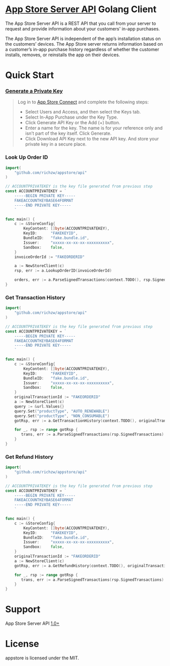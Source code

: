 
[App Store Server API](https://developer.apple.com/documentation/appstoreserverapi) Golang Client
================

The App Store Server API is a REST API that you call from your server to request and provide information about your customers' in-app purchases. 

The App Store Server API is independent of the app’s installation status on the customers’ devices. The App Store server returns information based on a customer’s in-app purchase history regardless of whether the customer installs, removes, or reinstalls the app on their devices.

# Quick Start

### [Generate a Private Key](https://developer.apple.com/documentation/appstoreserverapi/creating_api_keys_to_use_with_the_app_store_server_api)

> Log in to [App Store Connect](https://appstoreconnect.apple.com/login) and complete the following steps:
> - Select Users and Access, and then select the Keys tab.
> - Select In-App Purchase under the Key Type.
> - Click Generate API Key or the Add (+) button.
> - Enter a name for the key. The name is for your reference only and isn’t part of the key itself. Click Generate.
> - Click Download API Key next to the new API key. And store your private key in a secure place.

### Look Up Order ID

```go
import(
    "github.com/richzw/appstore/api"
)

// ACCOUNTPRIVATEKEY is the key file generated from previous step
const ACCOUNTPRIVATEKEY = `
    -----BEGIN PRIVATE KEY-----
    FAKEACCOUNTKEYBASE64FORMAT
    -----END PRIVATE KEY-----
    `

func main() {
    c := &StoreConfig{
        KeyContent: []byte(ACCOUNTPRIVATEKEY),
        KeyID:      "FAKEKEYID",
        BundleID:   "fake.bundle.id",
        Issuer:     "xxxxx-xx-xx-xx-xxxxxxxxxx",
        Sandbox:    false,
    }
    invoiceOrderId := "FAKEORDERID"

    a := NewStoreClient(c)
    rsp, err := a.LookupOrderID(invoiceOrderId)

    orders, err := a.ParseSignedTransactions(context.TODO(), rsp.SignedTransactions)
}
```

### Get Transaction History

```go
import(
    "github.com/richzw/appstore/api"
)

// ACCOUNTPRIVATEKEY is the key file generated from previous step
const ACCOUNTPRIVATEKEY = `
    -----BEGIN PRIVATE KEY-----
    FAKEACCOUNTKEYBASE64FORMAT
    -----END PRIVATE KEY-----
    `

func main() {
    c := &StoreConfig{
        KeyContent: []byte(ACCOUNTPRIVATEKEY),
        KeyID:      "FAKEKEYID",
        BundleID:   "fake.bundle.id",
        Issuer:     "xxxxx-xx-xx-xx-xxxxxxxxxx",
        Sandbox:    false,
    }
    originalTransactionId := "FAKEORDERID"
    a := NewStoreClient(c)
    query := &url.Values{}
    query.Set("productType", "AUTO_RENEWABLE")
    query.Set("productType", "NON_CONSUMABLE")
    gotRsp, err := a.GetTransactionHistory(context.TODO(), originalTransactionId, query)

    for _, rsp := range gotRsp {
       trans, err := a.ParseSignedTransactions(rsp.SignedTransactions)
    }
}
```

### Get Refund History

```go
import(
    "github.com/richzw/appstore/api"
)

// ACCOUNTPRIVATEKEY is the key file generated from previous step
const ACCOUNTPRIVATEKEY = `
    -----BEGIN PRIVATE KEY-----
    FAKEACCOUNTKEYBASE64FORMAT
    -----END PRIVATE KEY-----
    `

func main() {
    c := &StoreConfig{
        KeyContent: []byte(ACCOUNTPRIVATEKEY),
        KeyID:      "FAKEKEYID",
        BundleID:   "fake.bundle.id",
        Issuer:     "xxxxx-xx-xx-xx-xxxxxxxxxx",
        Sandbox:    false,
    }
    originalTransactionId := "FAKEORDERID"
    a := NewStoreClient(c)
    gotRsp, err := a.GetRefundHistory(context.TODO(), originalTransactionId)

    for _, rsp := range gotRsp {
       trans, err := a.ParseSignedTransactions(rsp.SignedTransactions)
    }
}
```

# Support

App Store Server API [1.0+](https://developer.apple.com/documentation/appstoreserverapi)

# License

appstore is licensed under the MIT.

